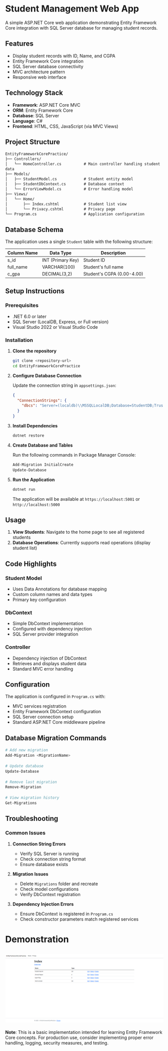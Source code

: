 # Student Management Web App

A simple ASP.NET Core web application demonstrating Entity Framework Core integration with SQL Server database for managing student records.

## Features

- Display student records with ID, Name, and CGPA
- Entity Framework Core integration
- SQL Server database connectivity
- MVC architecture pattern
- Responsive web interface

## Technology Stack

- **Framework**: ASP.NET Core MVC
- **ORM**: Entity Framework Core
- **Database**: SQL Server
- **Language**: C#
- **Frontend**: HTML, CSS, JavaScript (via MVC Views)

## Project Structure

```
EntityFrameworkCorePractice/
├── Controllers/
│   └── HomeController.cs          # Main controller handling student data
├── Models/
│   ├── StudentModel.cs            # Student entity model
│   ├── StudentDbContext.cs        # Database context
│   └── ErrorViewModel.cs          # Error handling model
├── Views/
│   └── Home/
│       ├── Index.cshtml           # Student list view
│       └── Privacy.cshtml         # Privacy page
└── Program.cs                     # Application configuration
```

## Database Schema

The application uses a single `Student` table with the following structure:

| Column Name | Data Type | Description |
|-------------|-----------|-------------|
| s_id | INT (Primary Key) | Student ID |
| full_name | VARCHAR(100) | Student's full name |
| c_gpa | DECIMAL(3,2) | Student's CGPA (0.00-4.00) |

## Setup Instructions

### Prerequisites

- .NET 6.0 or later
- SQL Server (LocalDB, Express, or Full version)
- Visual Studio 2022 or Visual Studio Code

### Installation

1. **Clone the repository**
   ```bash
   git clone <repository-url>
   cd EntityFrameworkCorePractice
   ```

2. **Configure Database Connection**
   
   Update the connection string in `appsettings.json`:
   ```json
   {
     "ConnectionStrings": {
       "dbcs": "Server=(localdb)\\MSSQLLocalDB;Database=StudentDB;Trusted_Connection=true;MultipleActiveResultSets=true;TrustServerCertificate=True;"
     }
   }
   ```

3. **Install Dependencies**
   ```bash
   dotnet restore
   ```

4. **Create Database and Tables**
   
   Run the following commands in Package Manager Console:
   ```bash
   Add-Migration InitialCreate
   Update-Database
   ```

5. **Run the Application**
   ```bash
   dotnet run
   ```

   The application will be available at `https://localhost:5001` or `http://localhost:5000`

## Usage

1. **View Students**: Navigate to the home page to see all registered students
2. **Database Operations**: Currently supports read operations (display student list)

## Code Highlights

### Student Model
- Uses Data Annotations for database mapping
- Custom column names and data types
- Primary key configuration

### DbContext
- Simple DbContext implementation
- Configured with dependency injection
- SQL Server provider integration

### Controller
- Dependency injection of DbContext
- Retrieves and displays student data
- Standard MVC error handling

## Configuration

The application is configured in `Program.cs` with:
- MVC services registration
- Entity Framework DbContext configuration
- SQL Server connection setup
- Standard ASP.NET Core middleware pipeline

## Database Migration Commands

```bash
# Add new migration
Add-Migration <MigrationName>

# Update database
Update-Database

# Remove last migration
Remove-Migration

# View migration history
Get-Migrations
```

## Troubleshooting

### Common Issues

1. **Connection String Errors**
   - Verify SQL Server is running
   - Check connection string format
   - Ensure database exists

2. **Migration Issues**
   - Delete `Migrations` folder and recreate
   - Check model configurations
   - Verify DbContext registration

3. **Dependency Injection Errors**
   - Ensure DbContext is registered in `Program.cs`
   - Check constructor parameters match registered services

# Demonstration

![alt text](demonstration.png "Title")
---
**Note**: This is a basic implementation intended for learning Entity Framework Core concepts. For production use, consider implementing proper error handling, logging, security measures, and testing.
